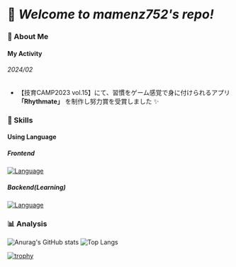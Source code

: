 # :tada: _Welcome to mamenz752's repo!_

### :pushpin: About Me

#### My Activity

###### 2024/02

- 【技育CAMP2023 vol.15】にて、習慣をゲーム感覚で身に付けられるアプリ **「Rhythmate」** を制作し努力賞を受賞しました :sparkles:

### :rocket: Skills

#### Using Language

##### Frontend

[![Language](https://skillicons.dev/icons?i=ts,js,react,html,css,figma)](https://skillicons.dev)

##### Backend(Learning)

[![Language](https://skillicons.dev/icons?i=py,c,cpp,php,laravel,aws)](https://skillicons.dev)

### :bar_chart: Analysis

![Anurag's GitHub stats](https://github-readme-stats.vercel.app/api?username=mamenz752&show_icons=true&theme=cobalt) ![Top Langs](https://github-readme-stats.vercel.app/api/top-langs/?username=mamenz752&theme=cobalt) 

[![trophy](https://github-profile-trophy.vercel.app/?username=mamenz752&theme=onedark)](https://github.com/ryo-ma/github-profile-trophy)
